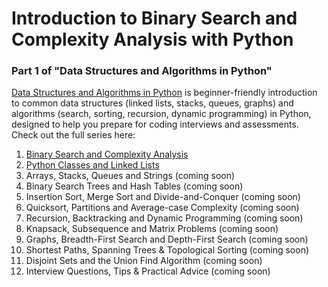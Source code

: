 # Introduction to Binary Search and Complexity Analysis with Python

### Part 1 of "Data Structures and Algorithms in Python"

[Data Structures and Algorithms in Python](https://pythondsa.com) is beginner-friendly introduction to common data structures (linked lists, stacks, queues, graphs) and algorithms (search, sorting, recursion, dynamic programming) in Python, designed to help you prepare for coding interviews and assessments. Check out the full series here:

1. [Binary Search and Complexity Analysis](https://jovian.ai/aakashns/python-binary-search)
2. [Python Classes and Linked Lists](https://jovian.ai/aakashns/python-classes-and-linked-lists)
3. Arrays, Stacks, Queues and Strings (coming soon)
4. Binary Search Trees and Hash Tables (coming soon)
5. Insertion Sort, Merge Sort and Divide-and-Conquer (coming soon)
6. Quicksort, Partitions and Average-case Complexity (coming soon)
7. Recursion, Backtracking and Dynamic Programming (coming soon)
8. Knapsack, Subsequence and Matrix Problems (coming soon)
9. Graphs, Breadth-First Search and Depth-First Search (coming soon)
10. Shortest Paths, Spanning Trees & Topological Sorting (coming soon)
11. Disjoint Sets and the Union Find Algorithm (coming soon)
12. Interview Questions, Tips & Practical Advice (coming soon)
